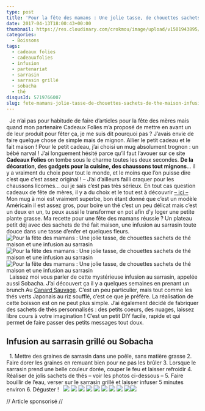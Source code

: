 ```yaml
---
type: post
title: 'Pour la fête des mamans : Une jolie tasse, de chouettes sachets de thé maison et une infusion au sarrasin'
date: 2017-04-13T18:00:43+00:00
thumbnail: https://res.cloudinary.com/crokmou/image/upload/v1501943895/fete-des-meres-maman-partenariat-cadeauxfolies-crokmou-blog-cuisine-voyage-1-1.jpg
categories: 
  - Boissons
tags: 
  - cadeaux folies
  - cadeauxfolies
  - infusion
  - partenariat
  - sarrasin
  - sarrasin grillé
  - sobacha
  - thé
disqusId: 5719766007
slug: fete-mamans-jolie-tasse-de-chouettes-sachets-de-the-maison-infusion-sarrasin
---
```


  Je n’ai pas pour habitude de faire d’articles pour la fête des mères mais quand mon partenaire Cadeaux Folies m’a proposé de mettre en avant un de leur produit pour fêter ça, je me suis dit pourquoi pas ? J’avais envie de faire quelque chose de simple mais de mignon. Allier le petit cadeau et le fait maison ! Pour le petit cadeau, j’ai choisi un mug absolument trognon : un bébé narval ! J’ai longuement hésité parce qu’il faut l’avouer sur ce site **Cadeaux Folies** on tombe sous le charme toutes les deux secondes. **De la décoration, des gadgets pour la cuisine, des chaussons tout mignons**… il y a vraiment du choix pour tout le monde, et le moins que l’on puisse dire c’est que c’est assez original ! – J’ai d’ailleurs failli craquer pour les chaussons licornes… oui je sais c’est pas très sérieux. En tout cas question cadeaux de fête de mères, il y a du choix et le tout est à découvrir [– ici –](https://www.cadeauxfolies.fr/cadeaux-pour-la-fete-des-meres) Mon mug à moi est vraiment superbe, bon étant donné que c’est un modèle Américain il est assez gros, pour boire un thé c’est un peu délicat mais c’est un deux en un, tu peux aussi le transformer en pot afin d’y loger une petite plante grasse. Ma recette pour une fête des mamans réussie ? Un plateau petit déj avec des sachets de thé fait maison, une infusion au sarrasin toute douce dans une tasse d’enfer et quelques fleurs.   ![Pour la fête des mamans : Une jolie tasse, de chouettes sachets de thé maison et une infusion au sarrasin](http://www.crokmou.com/wp-content/uploads/2017/04/fete-des-meres-maman-partenariat-cadeauxfolies-crokmou-blog-cuisine-voyage-1.jpg "Pour la fête des mamans : Une jolie tasse, de chouettes sachets de thé maison et une infusion au sarrasin") ![Pour la fête des mamans : Une jolie tasse, de chouettes sachets de thé maison et une infusion au sarrasin](http://www.crokmou.com/wp-content/uploads/2017/04/sobacha-infusion-graine-sarrasin-crokmou-blog-cuisine-voyage-1.jpg "Pour la fête des mamans : Une jolie tasse, de chouettes sachets de thé maison et une infusion au sarrasin")![Pour la fête des mamans : Une jolie tasse, de chouettes sachets de thé maison et une infusion au sarrasin](http://www.crokmou.com/wp-content/uploads/2017/04/fete-des-meres-maman-partenariat-cadeauxfolies-crokmou-blog-cuisine-voyage-1-2.jpg "Pour la fête des mamans : Une jolie tasse, de chouettes sachets de thé maison et une infusion au sarrasin")   Laissez moi vous parler de cette mystérieuse infusion au sarrasin, appelée aussi Sobacha. J’ai découvert ça il y a quelques semaines en prenant un brunch Au [Canard Sauvage](https://www.canardsauvage.org/). C’est un peu particulier, mais tout comme les thés verts Japonais au riz soufflé, c’est ce que je préfère. La réalisation de cette boisson est on ne peut plus simple. J’ai également décidé de fabriquer des sachets de thés personnalisés : des petits coeurs, des nuages, laissez libre cours à votre imagination ! C’est un petit DIY facile, rapide et qui permet de faire passer des petits messages tout doux.  

## **Infusion au sarrasin grillé ou Sobacha**

  1\. Mettre des graines de sarrasin dans une poêle, sans matière grasse 2\. Faire dorer les graines en remuant bien pour ne pas les brûler 3\. Lorsque le sarrasin prend une belle couleur dorée, couper le feu et laisser refroidir 4\. Réaliser de jolis sachets de thés – voir les photos ci-dessous – 5\. Faire bouillir de l’eau, verser sur le sarrasin grillé et laisser infuser 5 minutes environ 6\. Déguster !   ![](http://www.crokmou.com/wp-content/uploads/2017/04/diy-sachet-the---maison-crokmou-blog-cuisine-voyage-1.jpg) ![](http://www.crokmou.com/wp-content/uploads/2017/04/diy-sachet-the---maison-crokmou-blog-cuisine-voyage-1-1.jpg) ![](http://www.crokmou.com/wp-content/uploads/2017/04/diy-sachet-the---maison-crokmou-blog-cuisine-voyage-1-2.jpg) ![](http://www.crokmou.com/wp-content/uploads/2017/04/diy-sachet-the---maison-crokmou-blog-cuisine-voyage-1-3.jpg) ![](http://www.crokmou.com/wp-content/uploads/2017/04/diy-sachet-the---maison-crokmou-blog-cuisine-voyage-1-4.jpg) ![](http://www.crokmou.com/wp-content/uploads/2017/04/diy-sachet-the---maison-crokmou-blog-cuisine-voyage-1-5.jpg) ![](http://www.crokmou.com/wp-content/uploads/2017/04/diy-sachet-the---maison-crokmou-blog-cuisine-voyage-1-6.jpg) ![](http://www.crokmou.com/wp-content/uploads/2017/04/diy-sachet-the---maison-crokmou-blog-cuisine-voyage-1-7.jpg) ![](http://www.crokmou.com/wp-content/uploads/2017/04/diy-sachet-the---maison-crokmou-blog-cuisine-voyage-1-8.jpg)![](http://www.crokmou.com/wp-content/uploads/2017/04/diy-sachet-the---maison-crokmou-blog-cuisine-voyage-1-9.jpg)  

// Article sponsorisé //